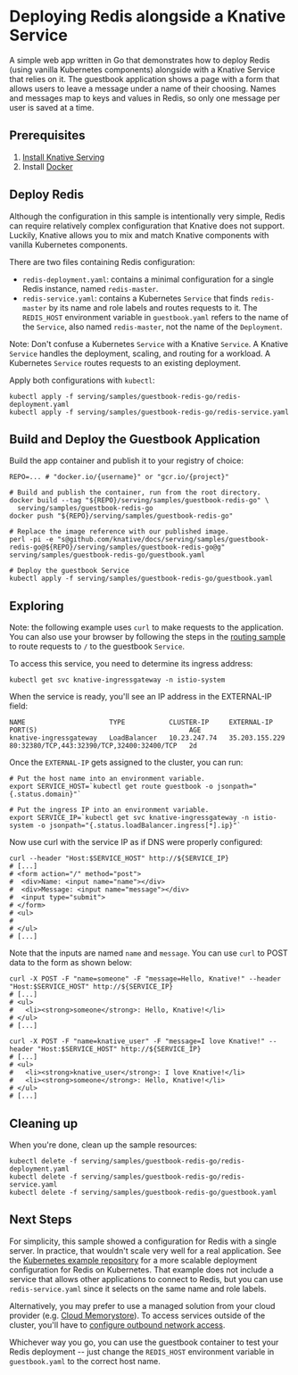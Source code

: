 # Deploying Redis alongside a Knative Service

A simple web app written in Go that demonstrates how to deploy Redis (using
vanilla Kubernetes components) alongside with a Knative Service that relies on
it. The guestbook application shows a page with a form that allows users to
leave a message under a name of their choosing. Names and messages map to keys
and values in Redis, so only one message per user is saved at a time.

## Prerequisites

1. [Install Knative Serving](https://github.com/knative/docs/blob/master/install/README.md)
1. Install [Docker](https://www.docker.com/)

## Deploy Redis

Although the configuration in this sample is intentionally very simple, Redis
can require relatively complex configuration that Knative does not support.
Luckily, Knative allows you to mix and match Knative components with vanilla
Kubernetes components.

There are two files containing Redis configuration:
- `redis-deployment.yaml`: contains a minimal configuration for a single Redis
instance, named `redis-master`.
- `redis-service.yaml`: contains a Kubernetes `Service` that finds `redis-master`
by its name and role labels and routes requests to it. The `REDIS_HOST`
environment variable in `guestbook.yaml` refers to the name of the `Service`,
also named `redis-master`, not the name of the `Deployment`.

Note: Don't confuse a Kubernetes `Service` with a Knative `Service`. A Knative
`Service` handles the deployment, scaling, and routing for a workload. A
Kubernetes `Service` routes requests to an existing deployment.

Apply both configurations with `kubectl`:

```shell
kubectl apply -f serving/samples/guestbook-redis-go/redis-deployment.yaml
kubectl apply -f serving/samples/guestbook-redis-go/redis-service.yaml
```

## Build and Deploy the Guestbook Application

Build the app container and publish it to your registry of choice:

```shell
REPO=... # "docker.io/{username}" or "gcr.io/{project}"

# Build and publish the container, run from the root directory.
docker build --tag "${REPO}/serving/samples/guestbook-redis-go" \
  serving/samples/guestbook-redis-go
docker push "${REPO}/serving/samples/guestbook-redis-go"

# Replace the image reference with our published image.
perl -pi -e "s@github.com/knative/docs/serving/samples/guestbook-redis-go@${REPO}/serving/samples/guestbook-redis-go@g" serving/samples/guestbook-redis-go/guestbook.yaml

# Deploy the guestbook Service
kubectl apply -f serving/samples/guestbook-redis-go/guestbook.yaml
```

## Exploring

Note: the following example uses `curl` to make requests to the application. You
can also use your browser by following the steps in the
[routing sample](https://github.com/knative/docs/tree/master/serving/samples/knative-routing-go)
to route requests to `/` to the guestbook `Service`.

To access this service, you need to determine its ingress address:

```shell
kubectl get svc knative-ingressgateway -n istio-system
```

When the service is ready, you'll see an IP address in the EXTERNAL-IP field:

```
NAME                     TYPE           CLUSTER-IP     EXTERNAL-IP      PORT(S)                                      AGE
knative-ingressgateway   LoadBalancer   10.23.247.74   35.203.155.229   80:32380/TCP,443:32390/TCP,32400:32400/TCP   2d
```

Once the `EXTERNAL-IP` gets assigned to the cluster, you can run:

```shell
# Put the host name into an environment variable.
export SERVICE_HOST=`kubectl get route guestbook -o jsonpath="{.status.domain}"`

# Put the ingress IP into an environment variable.
export SERVICE_IP=`kubectl get svc knative-ingressgateway -n istio-system -o jsonpath="{.status.loadBalancer.ingress[*].ip}"`
```

Now use curl with the service IP as if DNS were properly configured:

```shell
curl --header "Host:$SERVICE_HOST" http://${SERVICE_IP}
# [...]
# <form action="/" method="post">
#  <div>Name: <input name="name"></div>
#  <div>Message: <input name="message"></div>
#  <input type="submit">
# </form>
# <ul>
#
# </ul>
# [...]
```

Note that the inputs are named `name` and `message`. You can use `curl` to POST
data to the form as shown below:

```shell
curl -X POST -F "name=someone" -F "message=Hello, Knative!" --header "Host:$SERVICE_HOST" http://${SERVICE_IP}
# [...]
# <ul>
#   <li><strong>someone</strong>: Hello, Knative!</li>
# </ul>
# [...]
```

```shell
curl -X POST -F "name=knative_user" -F "message=I love Knative!" --header "Host:$SERVICE_HOST" http://${SERVICE_IP}
# [...]
# <ul>
#   <li><strong>knative_user</strong>: I love Knative!</li>
#   <li><strong>someone</strong>: Hello, Knative!</li>
# </ul>
# [...]
```

## Cleaning up

When you're done, clean up the sample resources:

```shell
kubectl delete -f serving/samples/guestbook-redis-go/redis-deployment.yaml
kubectl delete -f serving/samples/guestbook-redis-go/redis-service.yaml
kubectl delete -f serving/samples/guestbook-redis-go/guestbook.yaml
```

## Next Steps

For simplicity, this sample showed a configuration for Redis with a single
server. In practice, that wouldn't scale very well for a real application. See
the [Kubernetes example repository](https://github.com/kubernetes/examples/tree/master/staging/storage/redis)
for a more scalable deployment configuration for Redis on Kubernetes. That
example does not include a service that allows other applications to connect to
Redis, but you can use `redis-service.yaml` since it selects on the same name
and role labels.

Alternatively, you may prefer to use a managed solution from your cloud provider
(e.g. [Cloud Memorystore](https://cloud.google.com/memorystore/)). To access
services outside of the cluster, you'll have to
[configure outbound network access](https://github.com/knative/docs/blob/master/serving/outbound-network-access.md).

Whichever way you go, you can use the guestbook container to test your Redis
deployment -- just change the `REDIS_HOST` environment variable in
`guestbook.yaml` to the correct host name.
